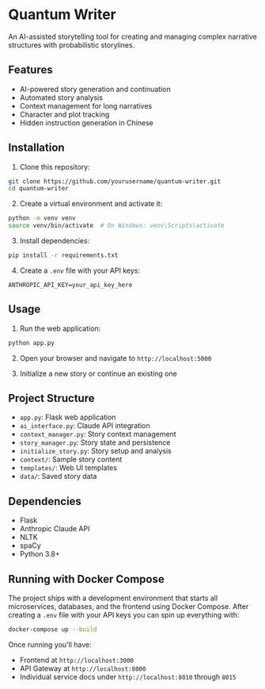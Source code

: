 # Quantum Writer

An AI-assisted storytelling tool for creating and managing complex narrative structures with probabilistic storylines.

## Features

- AI-powered story generation and continuation
- Automated story analysis
- Context management for long narratives
- Character and plot tracking
- Hidden instruction generation in Chinese

## Installation

1. Clone this repository:
```bash
git clone https://github.com/yourusername/quantum-writer.git
cd quantum-writer
```

2. Create a virtual environment and activate it:
```bash
python -m venv venv
source venv/bin/activate  # On Windows: venv\Scripts\activate
```

3. Install dependencies:
```bash
pip install -r requirements.txt
```

4. Create a `.env` file with your API keys:
```
ANTHROPIC_API_KEY=your_api_key_here
```

## Usage

1. Run the web application:
```bash
python app.py
```

2. Open your browser and navigate to `http://localhost:5000`

3. Initialize a new story or continue an existing one

## Project Structure

- `app.py`: Flask web application
- `ai_interface.py`: Claude API integration
- `context_manager.py`: Story context management
- `story_manager.py`: Story state and persistence
- `initialize_story.py`: Story setup and analysis
- `context/`: Sample story content
- `templates/`: Web UI templates
- `data/`: Saved story data

## Dependencies

- Flask
- Anthropic Claude API
- NLTK
- spaCy
- Python 3.8+

## Running with Docker Compose

The project ships with a development environment that starts all microservices,
databases, and the frontend using Docker Compose. After creating a `.env` file
with your API keys you can spin up everything with:

```bash
docker-compose up --build
```

Once running you'll have:

- Frontend at `http://localhost:3000`
- API Gateway at `http://localhost:8000`
- Individual service docs under `http://localhost:8010` through `8015`
